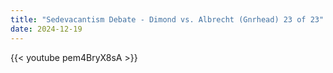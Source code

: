 ```yaml
---
title: "Sedevacantism Debate - Dimond vs. Albrecht (Gnrhead) 23 of 23"
date: 2024-12-19
---
```


{{< youtube pem4BryX8sA >}}
